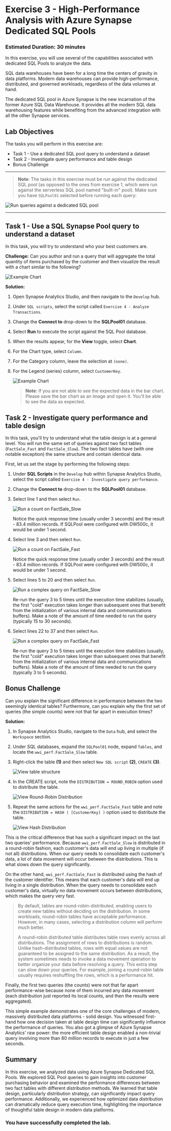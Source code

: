 # Exercise 3 - High-Performance Analysis with Azure Synapse Dedicated SQL Pools

### Estimated Duration: 30 minutes

In this exercise, you will use several of the capabilities associated with dedicated SQL Pools to analyze the data.

SQL data warehouses have been for a long time the centers of gravity in data platforms. Modern data warehouses can provide high-performance, distributed, and governed workloads, regardless of the data volumes at hand.

The dedicated SQL pool in Azure Synapse is the new incarnation of the former Azure SQL Data Warehouse. It provides all the modern SQL data warehousing features while benefiting from the advanced integration with all the other Synapse services.

## Lab Objectives

The tasks you will perform in this exercise are:

- Task 1 - Use a dedicated SQL pool query to understand a dataset
- Task 2 - Investigate query performance and table design
- Bonus Challenge

---

> **Note**: The tasks in this exercise must be run against the dedicated SQL pool (as opposed to the ones from exercise 1, which were run against the serverless SQL pool
named "built-in" pool). Make sure you have `SQLPool01` selected before running each query:

![Run queries against a dedicated SQL pool](../media/ex04-run-on-sql-pool.1.png)

---

## Task 1 - Use a SQL Synapse Pool query to understand a dataset

In this task, you will try to understand who your best customers are.

**Challenge:** Can you author and run a query that will aggregate the total quantity of items purchased by the customer and then visualize the result with a chart similar to the following?

![Example Chart](../media/ex05-chart-sample.1.png "Example chart")

**Solution:**

1. Open Synapse Analytics Studio, and then navigate to the `Develop` hub.
2. Under `SQL scripts`, select the script called `Exercise 4 - Analyze Transactions`.
3. Change the **Connect to** drop-down to the **SQLPool01** database.
4. Select **Run** to execute the script against the SQL Pool database.
5. When the results appear, for the **View** toggle, select **Chart**.
6. For the Chart type, select `Column`.
7. For the Category column, leave the selection at `(none)`.
8. For the Legend (series) column, select `CustomerKey`.

   ![Example Chart](../media/ex05-chart.1.png "Example chart")

   >**Note**: If you are not able to see the expected data in the bar chart. Please save the bar chart as an image and open it. You'll be able to see the data as expected.

## Task 2 - Investigate query performance and table design

In this task, you'll try to understand what the table design is at a general level. You will run the same set of queries against two fact tables (`FactSale_Fast` and `FactSale_Slow`). The two fact tables have (with one notable exception) the same structure and contain identical data.

First, let us set the stage by performing the following steps:

1. Under **SQL Scripts** in the `Develop` hub within Synapse Analytics Studio, select the script called `Exercise 4 - Investigate query performance`.
2. Change the **Connect to** drop-down to the **SQLPool01** database.
3. Select line 1 and then select `Run`.

   ![Run a count on FactSale_Slow](../media/ex04-query-selection-01.1.png "Run script")

     Notice the quick response time (usually under 3 seconds) and the result - 83.4 million records. If SQLPool were configured with DW500c, it would be under 1   second.

4. Select line 3 and then select `Run`.

   ![Run a count on FactSale_Fast](../media/ex04-query-selection-02.1.png "Run script")

     Notice the quick response time (usually under 3 seconds) and the result - 83.4 million records. If SQLPool were configured with DW500c, it would be under 1 second.

5. Select lines 5 to 20 and then select `Run`.

   ![Run a complex query on FactSale_Slow](../media/ex04-query-selection-03.1.png "Run script")

     Re-run the query 3 to 5 times until the execution time stabilizes (usually, the first "cold" execution takes longer than subsequent ones that benefit from the initialization of various internal data and communications buffers). Make a note of the amount of time needed to run the query (typically 15 to 30 seconds).

6. Select lines 22 to 37 and then select `Run`.

   ![Run a complex query on FactSale_Fast](../media/ex04-query-selection-04.1.png "Run script")

     Re-run the query 3 to 5 times until the execution time stabilizes (usually, the first "cold" execution takes longer than subsequent ones that benefit from the initialization of various internal data and communications buffers). Make a note of the amount of time needed to run the query (typically 3 to 5 seconds).

## Bonus Challenge

Can you explain the significant difference in performance between the two seemingly identical tables? Furthermore, can you explain why the first set of queries (the simple counts) were not that far apart in execution times?

**Solution:**

1. In Synapse Analytics Studio, navigate to the `Data` hub, and select the `Workspace` section.
2. Under SQL databases, expand the `SQLPool01` node, expand `Tables`, and locate the `wwi_perf.FactSale_Slow` table.
3. Right-click the table **(1)** and then select `New SQL script` **(2)**, `CREATE` **(3)**.

   ![View table structure](../media/EX3-bonus-S3.png "Table structure")

4. In the CREATE script, note the `DISTRIBUTION = ROUND_ROBIN` option used to distribute the table.

   ![View Round-Robin Distribution](../media/ex04-view-round-robin.1.png "Round-Robin Distribution")

5. Repeat the same actions for the `wwi_perf.FactSale_Fast` table and note the `DISTRIBUTION = HASH ( [CustomerKey] )` option used to distribute the table.

   ![View Hash Distribution](../media/ex04-view-hash-distribution.1.png "Hash Distribution")

This is the critical difference that has such a significant impact on the last two queries' performance. Because `wwi_perf.FactSale_Slow` is distributed in a round-robin fashion, each customer's data will end up living in multiple (if not all) distributions. When our query needs to consolidate each customer's data, a lot of data movement will occur between the distributions. This is what slows down the query significantly.

On the other hand, `wwi_perf.FactSale_Fast` is distributed using the hash of the customer identifier. This means that each customer's data will end up living in a single distribution. When the query needs to consolidate each customer's data, virtually no data movement occurs between distributions, which makes the query very fast.

> By default, tables are round-robin-distributed, enabling users to create new tables without deciding on the distribution. In some workloads, round-robin tables have acceptable performance. However, in many cases, selecting a distribution column will perform much better.
>
> A round-robin distributed table distributes table rows evenly across all distributions. The assignment of rows to distributions is random. Unlike hash-distributed tables, rows with equal values are not guaranteed to be assigned to the same distribution. As a result, the system sometimes needs to invoke a data movement operation to better organize your data before resolving a query. This extra step can slow down your queries. For example, joining a round-robin table usually requires reshuffling the rows, which is a performance hit.

Finally, the first two queries (the counts) were not that far apart performance-wise because none of them incurred any data movement (each distribution just reported its local counts, and then the results were aggregated).

This simple example demonstrates one of the core challenges of modern, massively distributed data platforms - solid design. You witnessed first-hand how one decision taken at table design time can significantly influence the performance of queries. You also got a glimpse of Azure Synapse Analytics' raw power: the more efficient table design enabled a non-trivial query involving more than 80 million records to execute in just a few seconds.

## Summary 

In this exercise, we analyzed data using Azure Synapse Dedicated SQL Pools. We explored SQL Pool queries to gain insights into customer purchasing behavior and examined the performance differences between two fact tables with different distribution methods. We learned that table design, particularly distribution strategy, can significantly impact query performance. Additionally, we experienced how optimized data distribution can dramatically reduce query execution time, highlighting the importance of thoughtful table design in modern data platforms.

### You have successfully completed the lab.
